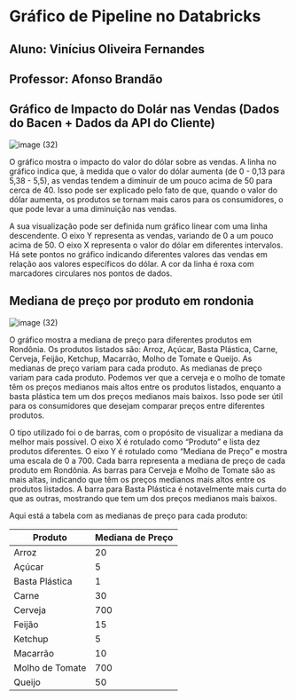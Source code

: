 # Gráfico de Pipeline no Databricks

## Aluno: Vinícius Oliveira Fernandes
## Professor: Afonso Brandão 

## Gráfico de Impacto do Dolár nas Vendas (Dados do Bacen + Dados da API do Cliente)

![image (32)](https://github.com/Vfernandes1/teste_de_hipotese_automatico_M-C_Solutions/assets/99264567/f2457912-2faa-4bbf-ae07-4c362f19d556)

O gráfico mostra o impacto do valor do dólar sobre as vendas. A linha no gráfico indica que, à medida que o valor do dólar aumenta (de 0 - 0,13 para 5,38 - 5,5), as vendas tendem a diminuir de um pouco acima de 50 para cerca de 40. Isso pode ser explicado pelo fato de que, quando o valor do dólar aumenta, os produtos se tornam mais caros para os consumidores, o que pode levar a uma diminuição nas vendas.

A sua visualização pode ser definida num gráfico linear com uma linha descendente. O eixo Y representa as vendas, variando de 0 a um pouco acima de 50. O eixo X representa o valor do dólar em diferentes intervalos. Há sete pontos no gráfico indicando diferentes valores das vendas em relação aos valores específicos do dólar. A cor da linha é roxa com marcadores circulares nos pontos de dados.

## Mediana de preço por produto em rondonia

![image (32)](https://github.com/Vfernandes1/teste_de_hipotese_automatico_M-C_Solutions/assets/99264567/f64c5602-8ed0-4f84-9d12-713e4fc49541)

O gráfico mostra a mediana de preço para diferentes produtos em Rondônia. Os produtos listados são: Arroz, Açúcar, Basta Plástica, Carne, Cerveja, Feijão, Ketchup, Macarrão, Molho de Tomate e Queijo. As medianas de preço variam para cada produto. As medianas de preço variam para cada produto. Podemos ver que a cerveja e o molho de tomate têm os preços medianos mais altos entre os produtos listados, enquanto a basta plástica tem um dos preços medianos mais baixos. Isso pode ser útil para os consumidores que desejam comparar preços entre diferentes produtos.

O tipo utilizado foi o de barras, com o propósito de visualizar a mediana da melhor mais possível. O eixo X é rotulado como “Produto” e lista dez produtos diferentes. O eixo Y é rotulado como “Mediana de Preço” e mostra uma escala de 0 a 700. Cada barra representa a mediana de preço de cada produto em Rondônia. As barras para Cerveja e Molho de Tomate são as mais altas, indicando que têm os preços medianos mais altos entre os produtos listados. A barra para Basta Plástica é notavelmente mais curta do que as outras, mostrando que tem um dos preços medianos mais baixos.

Aqui está a tabela com as medianas de preço para cada produto:

| Produto          | Mediana de Preço |
|-------------------|-------------------|
| Arroz             | 20                |
| Açúcar            | 5                 |
| Basta Plástica    | 1                 |
| Carne             | 30                |
| Cerveja           | 700               |
| Feijão            | 15                |
| Ketchup           | 5                 |
| Macarrão          | 10                |
| Molho de Tomate   | 700               |
| Queijo            | 50                |
